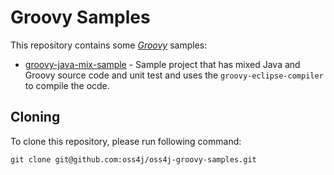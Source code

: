 Groovy Samples
===============

This repository contains some [*Groovy*][groovy] samples:

   * [groovy-java-mix-sample](groovy-java-mix-sample) - Sample project that has mixed Java and Groovy source code and unit test and uses the `groovy-eclipse-compiler` to compile the ocde.

## Cloning

To clone this repository, please run following command:
   
    git clone git@github.com:oss4j/oss4j-groovy-samples.git


[groovy]: http://groovy.codehaus.org/
